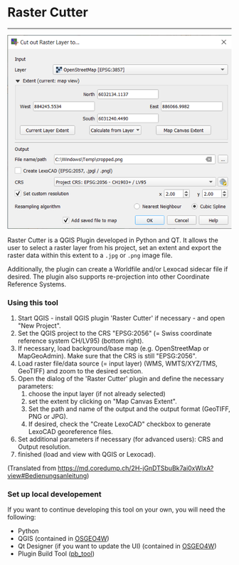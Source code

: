 # Raster Cutter
***

![](docs/screenshot.png)

Raster Cutter is a QGIS Plugin developed in Python and QT. It allows the user to select a raster layer from his project, set an extent and export the raster data within this extent to a `.jpg` or `.png` image file. 

Additionally, the plugin can create a Worldfile and/or Lexocad sidecar file if desired. The plugin also supports re-projection into other Coordinate Reference Systems.

### Using this tool

1. Start QGIS - install QGIS plugin 'Raster Cutter' if necessary - and open "New Project".
2. Set the QGIS project to the CRS "EPSG:2056" (= Swiss coordinate reference system CH/LV95) (bottom right).
3. If necessary, load background/base map (e.g. OpenStreetMap or MapGeoAdmin). Make sure that the CRS is still "EPSG:2056". 
4. Load raster file/data source (= input layer) (WMS, WMTS/XYZ/TMS, GeoTIFF) and zoom to the desired section. 
5. Open the dialog of the 'Raster Cutter' plugin and define the necessary parameters:
   1. choose the input layer (if not already selected)
   2. set the extent by clicking on "Map Canvas Extent". 
   3. Set the path and name of the output and the output format (GeoTIFF, PNG or JPG).
   4. If desired, check the "Create LexoCAD" checkbox to generate LexoCAD georeference files.
6. Set additional parameters if necessary (for advanced users): CRS and Output resolution. 
7. finished (load and view with QGIS or Lexocad).

(Translated from https://md.coredump.ch/2H-jGnDTSbuBk7ai0xWIxA?view#Bedienungsanleitung)

### Set up local developement

If you want to continue developing this tool on your own, you will need the following:
* Python
* QGIS (contained in [OSGEO4W](https://www.osgeo.org/projects/osgeo4w/))
* Qt Designer (if you want to update the UI) (contained in [OSGEO4W](https://www.osgeo.org/projects/osgeo4w/))
* Plugin Build Tool ([pb_tool](https://g-sherman.github.io/plugin_build_tool/))

